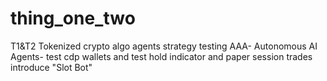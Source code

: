# thing_one_two
T1&T2 Tokenized crypto algo agents strategy testing 
AAA- Autonomous AI Agents- test cdp wallets and test hold indicator and paper session trades
introduce "Slot Bot"
